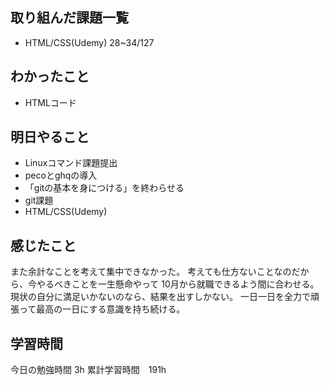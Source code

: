 ## 取り組んだ課題一覧
- HTML/CSS(Udemy) 28~34/127

## わかったこと
- HTMLコード

## 明日やること
- Linuxコマンド課題提出
- pecoとghqの導入
- 「gitの基本を身につける」を終わらせる
- git課題
- HTML/CSS(Udemy)

## 感じたこと
また余計なことを考えて集中できなかった。
考えても仕方ないことなのだから、今やるべきことを一生懸命やって
10月から就職できるよう間に合わせる。
現状の自分に満足いかないのなら、結果を出すしかない。
一日一日を全力で頑張って最高の一日にする意識を持ち続ける。
## 学習時間
今日の勉強時間 3h
累計学習時間　191h
